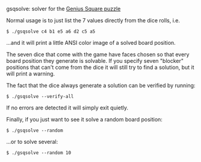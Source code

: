 gsqsolve: solver for the [Genius Square puzzle](https://www.happypuzzle.co.uk/family-puzzles-and-games/genius-square)

Normal usage is to just list the 7 values directly from the dice rolls, i.e.
```
$ ./gsqsolve c4 b1 e5 a6 d2 c5 a5
```
...and it will print a little ANSI color image of a solved board
position.

The seven dice that come with the game have faces chosen so that
every board position they generate is solvable.  If you specify seven
"blocker" positions that can't come from the dice it will still
try to find a solution, but it will print a warning.

The fact that the dice always generate a solution can be verified
by running:
```
$ ./gsqsolve --verify-all
```
If no errors are detected it will simply exit quietly.

Finally, if you just want to see it solve a random board position:
```
$ ./gsqsolve --random
```
...or to solve several:
```
$ ./gsqsolve --random 10
```
